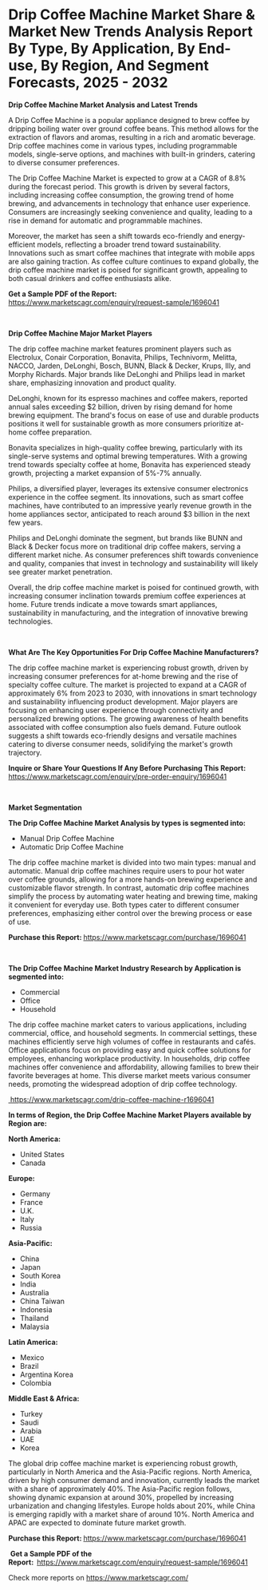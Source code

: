 <p><h1>Drip Coffee Machine Market Share & Market New Trends Analysis Report By Type, By Application, By End-use, By Region, And Segment Forecasts, 2025 - 2032</h1></p><p><strong>Drip Coffee Machine Market Analysis and Latest Trends</strong></p>
<p><p>A Drip Coffee Machine is a popular appliance designed to brew coffee by dripping boiling water over ground coffee beans. This method allows for the extraction of flavors and aromas, resulting in a rich and aromatic beverage. Drip coffee machines come in various types, including programmable models, single-serve options, and machines with built-in grinders, catering to diverse consumer preferences.</p><p>The Drip Coffee Machine Market is expected to grow at a CAGR of 8.8% during the forecast period. This growth is driven by several factors, including increasing coffee consumption, the growing trend of home brewing, and advancements in technology that enhance user experience. Consumers are increasingly seeking convenience and quality, leading to a rise in demand for automatic and programmable machines.</p><p>Moreover, the market has seen a shift towards eco-friendly and energy-efficient models, reflecting a broader trend toward sustainability. Innovations such as smart coffee machines that integrate with mobile apps are also gaining traction. As coffee culture continues to expand globally, the drip coffee machine market is poised for significant growth, appealing to both casual drinkers and coffee enthusiasts alike.</p></p>
<p><strong>Get a Sample PDF of the Report:&nbsp;</strong> <a href="https://www.marketscagr.com/enquiry/request-sample/1696041?utm_campaign=2485&utm_medium=2&utm_source=Github&utm_content=ia&utm_term=04042025&utm_id=drip-coffee-machine">https://www.marketscagr.com/enquiry/request-sample/1696041</a></p>
<p>&nbsp;</p>
<p><strong>Drip Coffee Machine Major Market Players</strong></p>
<p><p>The drip coffee machine market features prominent players such as Electrolux, Conair Corporation, Bonavita, Philips, Technivorm, Melitta, NACCO, Jarden, DeLonghi, Bosch, BUNN, Black & Decker, Krups, Illy, and Morphy Richards. Major brands like DeLonghi and Philips lead in market share, emphasizing innovation and product quality.</p><p>DeLonghi, known for its espresso machines and coffee makers, reported annual sales exceeding $2 billion, driven by rising demand for home brewing equipment. The brand's focus on ease of use and durable products positions it well for sustainable growth as more consumers prioritize at-home coffee preparation.</p><p>Bonavita specializes in high-quality coffee brewing, particularly with its single-serve systems and optimal brewing temperatures. With a growing trend towards specialty coffee at home, Bonavita has experienced steady growth, projecting a market expansion of 5%-7% annually. </p><p>Philips, a diversified player, leverages its extensive consumer electronics experience in the coffee segment. Its innovations, such as smart coffee machines, have contributed to an impressive yearly revenue growth in the home appliances sector, anticipated to reach around $3 billion in the next few years.</p><p>Philips and DeLonghi dominate the segment, but brands like BUNN and Black & Decker focus more on traditional drip coffee makers, serving a different market niche. As consumer preferences shift towards convenience and quality, companies that invest in technology and sustainability will likely see greater market penetration.</p><p>Overall, the drip coffee machine market is poised for continued growth, with increasing consumer inclination towards premium coffee experiences at home. Future trends indicate a move towards smart appliances, sustainability in manufacturing, and the integration of innovative brewing technologies.</p></p>
<p>&nbsp;</p>
<p><strong>What Are The Key Opportunities For Drip Coffee Machine Manufacturers?</strong></p>
<p><p>The drip coffee machine market is experiencing robust growth, driven by increasing consumer preferences for at-home brewing and the rise of specialty coffee culture. The market is projected to expand at a CAGR of approximately 6% from 2023 to 2030, with innovations in smart technology and sustainability influencing product development. Major players are focusing on enhancing user experience through connectivity and personalized brewing options. The growing awareness of health benefits associated with coffee consumption also fuels demand. Future outlook suggests a shift towards eco-friendly designs and versatile machines catering to diverse consumer needs, solidifying the market's growth trajectory.</p></p>
<p><strong>Inquire or Share Your Questions If Any Before Purchasing This Report:</strong> <a href="https://www.marketscagr.com/enquiry/pre-order-enquiry/1696041?utm_campaign=2485&utm_medium=2&utm_source=Github&utm_content=ia&utm_term=04042025&utm_id=drip-coffee-machine">https://www.marketscagr.com/enquiry/pre-order-enquiry/1696041</a></p>
<p>&nbsp;</p>
<p><strong>Market Segmentation</strong></p>
<p><strong>The Drip Coffee Machine Market Analysis by types is segmented into:</strong></p>
<p><ul><li>Manual Drip Coffee Machine</li><li>Automatic Drip Coffee Machine</li></ul></p>
<p><p>The drip coffee machine market is divided into two main types: manual and automatic. Manual drip coffee machines require users to pour hot water over coffee grounds, allowing for a more hands-on brewing experience and customizable flavor strength. In contrast, automatic drip coffee machines simplify the process by automating water heating and brewing time, making it convenient for everyday use. Both types cater to different consumer preferences, emphasizing either control over the brewing process or ease of use.</p></p>
<p><strong>Purchase this Report:&nbsp;</strong><a href="https://www.marketscagr.com/purchase/1696041?utm_campaign=2485&utm_medium=2&utm_source=Github&utm_content=ia&utm_term=04042025&utm_id=drip-coffee-machine">https://www.marketscagr.com/purchase/1696041</a></p>
<p>&nbsp;</p>
<p><strong>The Drip Coffee Machine Market Industry Research by Application is segmented into:</strong></p>
<p><ul><li>Commercial</li><li>Office</li><li>Household</li></ul></p>
<p><p>The drip coffee machine market caters to various applications, including commercial, office, and household segments. In commercial settings, these machines efficiently serve high volumes of coffee in restaurants and cafés. Office applications focus on providing easy and quick coffee solutions for employees, enhancing workplace productivity. In households, drip coffee machines offer convenience and affordability, allowing families to brew their favorite beverages at home. This diverse market meets various consumer needs, promoting the widespread adoption of drip coffee technology.</p></p>
<p><a href="https://www.marketscagr.com/drip-coffee-machine-r1696041?utm_campaign=2485&utm_medium=2&utm_source=Github&utm_content=ia&utm_term=04042025&utm_id=drip-coffee-machine">&nbsp;https://www.marketscagr.com/drip-coffee-machine-r1696041</a></p>
<p><strong>In terms of Region, the Drip Coffee Machine Market Players available by Region are:</strong></p>
<p>
    <p> <strong> North America: </strong>
        <ul>
            <li>United States</li>
            <li>Canada</li>
        </ul>
        </p> 
    <p> <strong> Europe: </strong>
        <ul>
            <li>Germany</li>
            <li>France</li>
            <li>U.K.</li>
            <li>Italy</li>
            <li>Russia</li>
        </ul>
        </p> 
    <p> <strong> Asia-Pacific: </strong>
        <ul>
            <li>China</li>
            <li>Japan</li>
            <li>South Korea</li>
            <li>India</li>
            <li>Australia</li>
            <li>China Taiwan</li>
            <li>Indonesia</li>
            <li>Thailand</li>
            <li>Malaysia</li>
        </ul>
        </p> 
    <p> <strong> Latin America: </strong>
        <ul>
            <li>Mexico</li>
            <li>Brazil</li>
            <li>Argentina Korea</li>
            <li>Colombia</li>
        </ul>
        </p> 
    <p> <strong> Middle East & Africa: </strong>
        <ul>
            <li>Turkey</li>
            <li>Saudi</li>
            <li>Arabia</li>
            <li>UAE</li>
            <li>Korea</li>
        </ul>
    </p>
    </p>
<p><p>The global drip coffee machine market is experiencing robust growth, particularly in North America and the Asia-Pacific regions. North America, driven by high consumer demand and innovation, currently leads the market with a share of approximately 40%. The Asia-Pacific region follows, showing dynamic expansion at around 30%, propelled by increasing urbanization and changing lifestyles. Europe holds about 20%, while China is emerging rapidly with a market share of around 10%. North America and APAC are expected to dominate future market growth.</p></p>
<p><strong>Purchase this Report: </strong><a href="https://www.marketscagr.com/purchase/1696041?utm_campaign=2485&utm_medium=2&utm_source=Github&utm_content=ia&utm_term=04042025&utm_id=drip-coffee-machine">https://www.marketscagr.com/purchase/1696041</a></p>
<p>&nbsp;<strong>Get a Sample PDF of the Report:&nbsp;&nbsp;</strong><a href="https://www.marketscagr.com/enquiry/request-sample/1696041?utm_campaign=2485&utm_medium=2&utm_source=Github&utm_content=ia&utm_term=04042025&utm_id=drip-coffee-machine">https://www.marketscagr.com/enquiry/request-sample/1696041</a></p>
<p><strong></strong></p>
<p>Check more reports on <a href="https://www.marketscagr.com/?utm_campaign=2485&utm_medium=2&utm_source=Github&utm_content=ia&utm_term=04042025&utm_id=drip-coffee-machine">https://www.marketscagr.com/</a></p>